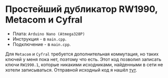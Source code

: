 # Простейший дубликатор RW1990, Metacom и Cyfral

* Плата: `Arduino Nano (Atmega328P)`
* Инструкция - в `main.cpp`.
* Подключение - в `main.cpp`.

Для `Metacom` и `Cyfral` требуется дополнительная коммутация, но таких ключей у меня пока нет, поэтому что есть. Этот код позволил записать ключи `RW1990.1`, которые никакими исходниками, найденными в сети не хотели записываться. Отправной исходный код я нашёл [тут](https://4pda.to/forum/index.php?s=&showtopic=953401&view=findpost&p=110011809).
